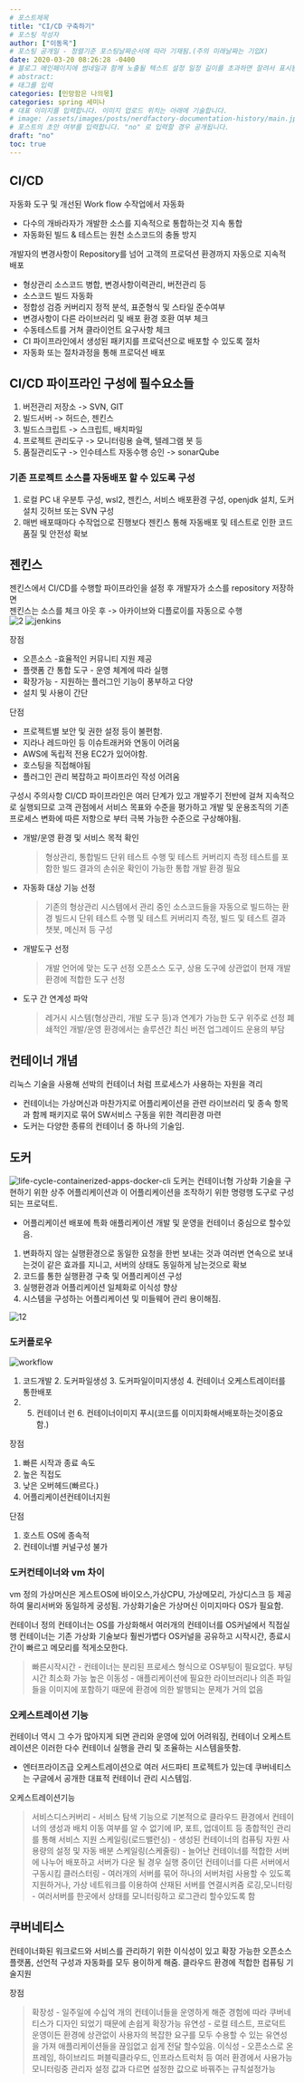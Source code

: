 ```yaml
---
# 포스트제목
title: "CI/CD 구축하기"
# 포스팅 작성자
author: ["이동옥"] 
# 포스팅 공개일 - 정렬기준 포스팅날짜순서에 따라 기재됨.(주의 미래날짜는 기입X)
date: 2020-03-20 08:26:28 -0400
# 블로그 메인페이지에 썸네일과 함께 노출될 텍스트 설정 일정 길이를 초과하면 잘려서 표시됨.
# abstract:
# 태그를 입력
categories: [민망함은 나의몫]
categories: spring 세미나
# 대표 이미지를 입력합니다. 이미지 업로드 위치는 아래에 기술합니다.
# image: /assets/images/posts/nerdfactory-documentation-history/main.jpg
# 포스트의 초안 여부를 입력합니다. "no" 로 입력할 경우 공개됩니다.
draft: "no"
toc: true
---
```



## CI/CD   
자동화 도구 및 개선된 Work flow 수작업에서 자동화  

 - 다수의 개바라자가 개발한 소스를 지속적으로 통합하는것 지속 통합  
 - 자동화된 빌드 & 테스트는 원천 소스코드의 충돌 방지  
  
 개발자의 변경사항이 Repository를 넘어 고객의 프로덕션 환경까지 자동으로 지속적 배포  
 
  - 형상관리 소스코드 병합, 변경사항이력관리, 버전관리 등  
  - 소스코드 빌드 자동화  
  - 정합성 검증 커버리지 정적 분석, 표준형식 및 스타일 준수여부  
  - 변경사항이 다른 라이브러리 및 배포 환경 호환 여부 체크  
  - 수동테스트를 거쳐 클라이언트 요구사항 체크  
  - CI 파이프라인에서 생성된 패키지를 프로덕션으로 배포할 수 있도록 절차  
  - 자동화 또는 절차과정을 통해 프로덕션 배포  

## CI/CD 파이프라인 구성에 필수요소들  
1. 버전관리 저장소 -> SVN, GIT  
2. 빌드서버 -> 허드슨, 젠킨스   
3. 빌드스크립트 -> 스크립트, 배치파일  
4. 프로젝트 관리도구 -> 모니터링용 슬랙, 텔레그램 봇 등  
5. 품질관리도구 -> 인수테스트 자동수행 승인 -> sonarQube  




### 기존 프로젝트 소스를 자동배포 할 수 있도록 구성
 1. 로컬 PC 내 우분투 구성, wsl2, 젠킨스, 서비스 배포환경 구성, openjdk 설치, 도커 설치 깃허브 또는  SVN 구성
 2. 매번 배포때마다 수작업으로 진행보다 젠킨스 통해 자동배포 및 테스트로 인한 코드품질 및 안전성 확보



## 젠킨스  
젠킨스에서 CI/CD를 수행할 파이프라인을 설정 후 개발자가 소스를 repository 저장하면   
젠킨스는 소스를 체크 아웃 후 -> 아카이브와 디플로이를 자동으로 수행  
![2](https://user-images.githubusercontent.com/12209348/120097004-41869d00-c169-11eb-89d5-b5bbe5ecfe34.png)
![jenkins](https://user-images.githubusercontent.com/12209348/120097006-43506080-c169-11eb-9918-5fa11c563f4c.png)

장점  
 - 오픈소스 -효율적인 커뮤니티 지원 제공  
 - 플랫폼 간 통합 도구 - 운영 체계에 따라 실행  
 - 확장가능 - 지원하는 플러그인 기능이 풍부하고 다양  
 - 설치 및 사용이 간단  

단점   
 - 프로젝트별 보안 및 권한 설정 등이 불편함.  
 - 지라나 레드마인 등 이슈트래커와 연동이 어려움  
 - AWS에 독립적 전용 EC2가 있어야함.  
 - 호스팅을 직접해야됨   
 - 플러그인 관리 복잡하고 파이프라인 작성 어려움  

구성시 주의사항
CI/CD 파이프라인은 여러 단계가 있고 개발주기 전반에 걸쳐 지속적으로 실행되므로 고객 관점에서 서비스 목표와 수준을 평가하고 개발 및 운용조직의 기존 프로세스 변화에 따른 저항으로 부터 극복 가능한 수준으로 구상해야됨.

 - 개발/운영 환경 및 서비스 목적 확인 
    > 형상관리, 통합빌드 단위 테스트 수행 및 테스트 커버리지 측정 테스트를 포함한 빌드 결과의 손쉬운 확인이 가능한 통합 개발 환경 필요
 - 자동화 대상 기능 선정
    > 기존의 형상관리 시스템에서 관리 중인 소스코드들을 자동으로 빌드하는 환경
    > 빌드시 단위 테스트 수행 및 테스트 커버리지 측정, 빌드 및 테스트 결과 챗봇, 메신저 등 구성
 - 개발도구 선정
    > 개발 언어에 맞는 도구 선정
    >  오픈소스 도구, 상용 도구에 상관없이 현재 개발 환경에 적합한 도구 선정
 - 도구 간 연계성 파악
    > 레거시 시스템(형상관리, 개발 도구 등)과 연계가 가능한 도구 위주로 선정
    > 폐쇄적인 개발/운영 환경에서는 솔루션간 최신 버전 업그레이드 운용의 부담 

## 컨테이너 개념  
리눅스 기술을 사용해 선박의 컨테이너 처럼 프로세스가 사용하는 자원을 격리
 - 컨테이너는 가상머신과 마찬가지로 어플리케이션을 관련 라이브러리 및 종속 항목과 함께 패키지로 묶어 SW서비스 구동을 위한 격리환경 마련
 - 도커는 다양한 종류의 컨테이너 중 하나의 기술임.


## 도커 
![life-cycle-containerized-apps-docker-cli](https://user-images.githubusercontent.com/12209348/120603619-30020580-c487-11eb-8c67-7d4e3eec0b2c.png)
도커는 컨테이너형 가상화 기술을 구현하기 위한 상주 어플리케이션과 이 어플리케이션을 조작하기 위한 명령행 도구로 구성되는 프로덕트.
 - 어플리케이션 배포에 특화 애플리케이션 개발 및 운영을 컨테이너 중심으로 할수있음.

1. 변화하지 않는 실행환경으로 동일한 요청을 한번 보내는 것과 여러번 연속으로 보내는것이 같은 효과를 지니고, 서버의 상태도 동일하게 남는것으로 확보
2. 코드를 통한 실행환경 구축 및 어플리케이션 구성
3. 실행환경과 어플리케이션 일체화로 이식성 향상
4. 시스템을 구성하는 어플리케이션 및 미들웨어 관리 용이해짐.

![12](https://user-images.githubusercontent.com/12209348/120603620-309a9c00-c487-11eb-87e2-6cce70e3a53a.png)


### 도커플로우 
![workflow](https://user-images.githubusercontent.com/12209348/120603605-2ed0d880-c487-11eb-8ca8-3b28be2034af.png)
1. 코드개발 2. 도커파일생성 3. 도커파일이미지생성 4. 컨테이너 오케스트레이터를 통한배포   
2. 5. 컨테이너 런 6. 컨테이너이미지 푸시(코드를 이미지화해서배포하는것이중요함.)  


장점  
1. 빠른 시작과 종료 속도
2. 높은 직접도
3. 낮은 오버헤드(빠르다.)
4. 어플리케이션컨테이너지원

단점  
1. 호스트 OS에 종속적
2. 컨테이너별 커널구성 불가


### 도커컨테이너와 vm 차이

vm 정의
가상머신은 게스트OS에 바이오스,가상CPU, 가상메모리, 가상디스크 등 제공하여 물리서버와 동일하게 궁성됨.
가상화기술은 가상머신 이미지마다 OS가 필요함.

컨테이너 정의
컨테이너는 OS를 가상화해서 여러개의 컨테이너를 OS커널에서 직접실행 컨테이너는 기존 가상화 기술보다 훨씬가볍다 OS커널을 공유하고 시작시간, 종료시간이 빠르고 메모리를 적게소모한다.
 > 빠른시작시간 - 컨테이너는 분리된 프로세스 형식으로 OS부팅이 필요없다. 부팅시간 최소화 가능
 >  높은 이동성 -  애플리케이션에 필요한 라이브러리나 의존 파일들을 이미지에 포함하기 때문에 환경에 의한 발행되는 문제가 거의 없음


### 오케스트레이션 기능
컨테이너 역시 그 수가 많아지게 되면 관리와 운영에 있어 어려워짐, 컨테이너 오케스트레이션은 이러한 다수 컨테이너 실행을 관리 및 조율하는 시스템을뜻함.
 - 엔터프라이즈급 오케스트레이션으로 여러 서드파티 프로젝트가 있는데 쿠버네티스는 구글에서 공개한 대표적 컨테이너 관리 시스템임. 

오케스트레이션기능
 > 서비스디스커버리 - 서비스 탐색 기능으로 기본적으로 클라우드 환경에서 컨테이너의 생성과 배치 이동 여부를 알 수 없기에 IP, 포트, 업데이트 등 종합적인 관리 를 통해 서비스 지원
 > 스케일링(로드밸런싱) - 생성된 컨테이너의 컴퓨팅 자원 사용량의 설정 및 자동 배분
 > 스케일링(스케줄링) - 늘어난 컨테이너를 적합한 서버에 나누어 배포하고 서버가 다운 될 경우 실행 중이던 컨테이너를 다른 서버에서 구동시킴
 > 클러스터링 - 여러개의 서버를 묶어 하나의 서버처럼 사용할 수 있도록 지원하거나, 가상 네트워크를 이용하여 산재된 서버를 연결시켜줌
 > 로깅,모니터링 - 여러서버를 한곳에서 상태를 모니터링하고 로그관리 할수있도록 함

## 쿠버네티스  
컨테이너화된 워크로드와 서비스를 관리하기 위한 이식성이 있고 확장 가능한 오픈소스 플랫폼, 선언적 구성과 자동화를 모두 용이하게 해줌.
클라우드 환경에 적합한 컴퓨팅 기술지원


장점
 > 확장성 - 일주일에 수십억 개의 컨테이너들을 운영하게 해준 경험에 따라 쿠버네티스가 디자인 되었기 때문에 손쉽게 확장가능
 > 유연성 - 로컬 테스트, 프로덕트 운영이든 환경에 상관없이 사용자의 복잡한 요구를 모두 수용할 수 있는 유연성을 가져 애플리케이션들을 끊임없고 쉽게 전달 할수있음.
 > 이식성 - 오픈소스로 온프레임, 하이브리드 퍼블릭클라우드, 인프라스트럭처 등 여러 환경에서 사용가능 모니터링중 관리자 설정 값과 다르면 설정한 값으로 바꿔주는 규칙설정가능
           

